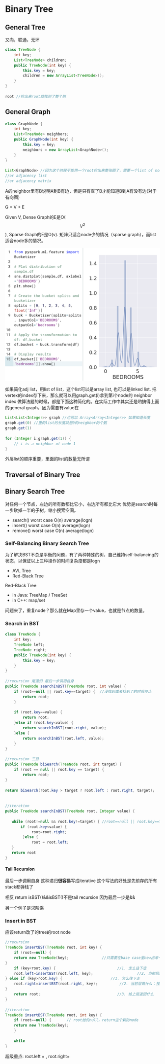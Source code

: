 # Binary Tree

## General Tree 

又向，联通，无环

```java
class TreeNode {
    int key;
    List<TreeNode> children;
    public TreeNode(int key) {
        this.key = key;
        children = new ArrayList<TreeNode>();
    }
}

root //拎出来root就找到了整个树
```

## General Graph

```java
class GraphNode {
    int key;
    List<TreeNode> neighbors;
    public GraphNode(int key) {
        this.key = key;
        neighbors = new ArrayList<GraphNode>();
    }
}

List<GraphNode> //因为这个时候不能用一个root拎出来整张图了，需要一个list of node
//or adjacency list
//or adjacency matrix
```

A的neighbor里有B说明A到B有边，但是只有查了B才能知道B到A有没有边\(对于有向图\)

G = V + E 

Given V, Dense Graph的E是O\( $$V^2$$ \), Sparse Graph的E是O\(v\). 矩阵只适合node少的情况（sparse graph），而list适合node多的情况。

![](../.gitbook/assets/image%20%2825%29.png)

如果简化adj list，用list of list，这个list可以是array list, 也可以是linked list. 把vertex的index存下来，那么就可以用graph.get\(i\)拿到第i个node的 neighbor index 做算法题的时候，都是下面这种简化的。在实际工作中其实还是哟搞得上面的general graph，因为需要有value在

```java
List<List<Integer>> graph //也可以 Array<Array<Integer>> 如果知道长度
graph.get(0) //里的list的长度就是0的neighbor的个数
graph.get(1)

for (Integer i:graph.get(1)) {
    // i is a neighbor of node 1
}
```

外层list的顺序重要，里面的list的数量无所谓

## Traversal of Binary Tree

## Binary Search Tree

对任何一个节点，左边的所有数都比它小，右边所有都比它大 优势是search时每一步砍掉一半的子树，缩小搜索空间。

* search\(\)     worst case O\(n\) average\(logn\)
* insert\(\)       worst case O\(n\) average\(logn\)
* remove\(\)    worst case O\(n\) average\(logn\)

### Self-Balancing Binary Search Tree

为了解决BST不总是平衡的问题，有了两种特殊的树，自己维持self-balancing的状态，以保证以上三种操作的时间复杂度都是logn

* AVL Tree
* Red-Black Tree

Red-Black Tree

* in Java: TreeMap / TreeSet
* in C++: map/set

问题来了，重复node？那么就在Map里存一个value，也就是节点的数量。

### Search in BST

```java
class TreeNode {
    int key;
    TreeNode left;
    TreeNode right;
    public TreeNode(int key) {
        this.key = key;
    }
}

//recursion 尾递归 最后一步调用自身
public TreeNode searchInBST(TreeNode root, int value) {
    if (root==null || root.key==target) {  //没找到或者找到了的时候停止
        return root;
    }
    
    if (root.key==value) {
        return root;
    }else if (root.key<value) {
        return searchInBST(root.right, value);
    }else {
        return searchInBST(root.left, value);
    } 
}

//recursion 三目
public TreeNode biSearch(TreeNode root, int target) {
	if (root == null || root.key == target) {
		return root;
}
		
return biSearch(root.key > target ? root.left : root.right, target);


//iteration
public TreeNode searchInBST(TreeNode root, Integer value) {
   
   while (root!=null && root.key!=target) { //root==null || root.key==target
       if (root.key<value) {
            root=root.right;
        }else {
            root = root.left;
   }
   return root
} 
```

#### Tail Recursion 

最后一步调用自身 这种递归**很容易**写成iterative 这个写法的好处是先前存的所有stack都弹栈了

相反 return isBST\(\)&&isBST\(\)不是tail recursion 因为最后一步是&&

另一个例子是求阶乘

### Insert in BST

应该return改了的tree的root node

```java
//recursion
TreeNode insertBST(TreeNode root, int key) {
	if (root==null) {
	return new TreeNode(key);               //只需要在base case里new出来一个就行，不要放在if外，不然每层都有一个
}
	if (key<root.key) {                            //1. 怎么往下走
	root.left=insertBST(root.left, key);					//2. 当前层做什么：挂
} else if (key>root.key) {                      //1. 怎么往下走
	root.right=insertBST(root.right, key);          //2. 当前层做什么：挂
} 
	return root;                                   //3. 给上层返回什么
}

//iteration
TreeNode insertBST(TreeNode root, int key) {
	if (root==null) {       // root给的null，return这个新的node
	return new TreeNode(key);
	}
	
	while
}
```

超级重点: root.left = , root.right=

